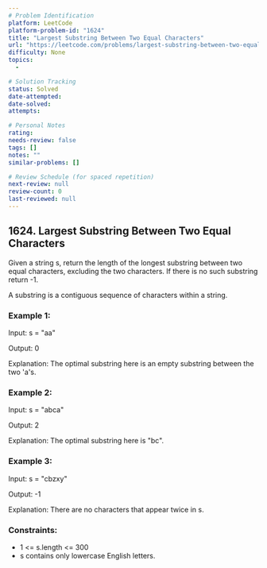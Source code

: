 ```yaml
---
# Problem Identification
platform: LeetCode
platform-problem-id: "1624"
title: "Largest Substring Between Two Equal Characters"
url: "https://leetcode.com/problems/largest-substring-between-two-equal-characters/"
difficulty: None
topics:
  -

# Solution Tracking
status: Solved
date-attempted:
date-solved:
attempts:

# Personal Notes
rating:
needs-review: false
tags: []
notes: ""
similar-problems: []

# Review Schedule (for spaced repetition)
next-review: null
review-count: 0
last-reviewed: null
---
```


## 1624. Largest Substring Between Two Equal Characters

Given a string s, return the length of the longest substring between two equal characters, excluding the two characters. If there is no such substring return -1.

A substring is a contiguous sequence of characters within a string.

### Example 1:

Input: s = "aa"

Output: 0

Explanation: The optimal substring here is an empty substring between the two 'a's.

### Example 2:

Input: s = "abca"

Output: 2

Explanation: The optimal substring here is "bc".

### Example 3:

Input: s = "cbzxy"

Output: -1

Explanation: There are no characters that appear twice in s.

### Constraints:

- 1 <= s.length <= 300
- s contains only lowercase English letters.
